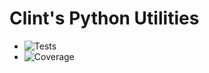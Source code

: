 # Clint's Python Utilities

- ![Tests](https://github.com/clintecker/python-clint-utilities/workflows/Tests/badge.svg)
- ![Coverage](https://github.com/clintecker/python-clint-utilities/workflows/Coverage/badge.svg)
